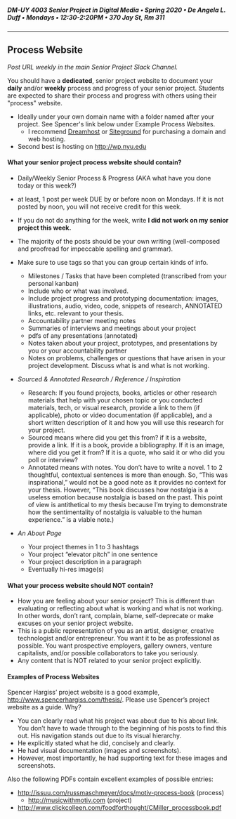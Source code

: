 ##### DM-UY 4003 Senior Project in Digital Media • Spring 2020 • De Angela L. Duff • Mondays • 12:30-2:20PM • 370 Jay St, Rm 311
---
## Process Website

*Post URL weekly in the main Senior Project Slack Channel.*

You should have a **dedicated**, senior project website to document your **daily** and/or **weekly** process and progress of your senior project. Students are expected to share their process and progress with others using their "process" website.
* Ideally under your own domain name with a folder named after your project. See Spencer's link below under Example Process Websites. 
    * I recommend [Dreamhost](http://dreamhost.com) or [Siteground](http://siteground.com) for purchasing a domain and web hosting.
* Second best is hosting on http://wp.nyu.edu


#### What your senior project process website should contain?
* Daily/Weekly Senior Process & Progress (AKA what have you done today or this week?) 
* at least, 1 post per week DUE by or before noon on Mondays. If it is not posted by noon, you will not receive credit for this week.
* If you do not do anything for the week, write **I did not work on my senior project this week.**
* The majority of the posts should be your own writing (well-composed and proofread for impeccable spelling and grammar).
* Make sure to use tags so that you can group certain kinds of info.
  * Milestones / Tasks that have been completed (transcribed from your personal kanban)
  * Include who or what was involved.
  * Include project progress and prototyping documentation: images, illustrations, audio, video, code, snippets of research, ANNOTATED links, etc. relevant to your thesis. 
  * Accountability partner meeting notes
  * Summaries of interviews and meetings about your project
  * pdfs of any presentations (annotated)
  * Notes taken about your project, prototypes, and presentations by you or your accountability partner
  * Notes on problems, challenges or questions that have arisen in your project development. Discuss what is and what is not working.
  

* *Sourced & Annotated Research / Reference / Inspiration* 
  * Research: If you found projects, books, articles or other research materials that help with your chosen topic or you conducted materials, tech, or visual research, provide a link to them (if applicable), photo or video documentation (if applicable), and a short written description of it and how you will use this research for your project.
  * Sourced means where did you get this from? if it is a website, provide a link. If it is a book, provide a bibliography. If it is an image, where did you get it from? If it is a quote, who said it or who did you poll or interview?
  * Annotated means with notes. You don’t have to write a novel. 1 to 2 thoughtful, contextual sentences is more than enough. So, “This was inspirational,” would not be a good note as it provides no context for your thesis. However, “This book discusses how nostalgia is a useless emotion because nostalgia is based on the past. This point of view is antithetical to my thesis because I’m trying to demonstrate how the sentimentality of nostalgia is valuable to the human experience.” is a viable note.)

* *An About Page*
  * Your project themes in 1 to 3 hashtags
  * Your project “elevator pitch” in one sentence
  * Your project description in a paragraph
  * Eventually hi-res image(s)


#### What your process website should NOT contain?
* How you are feeling about your senior project? This is different than evaluating or reflecting about what is working and what is not working. In other words, don’t rant, complain, blame, self-deprecate or make excuses on your senior project website. 
* This is a public representation of you as an artist, designer, creative technologist and/or entrepreneur. You want it to be as professional as possible. You want prospective employers, gallery owners, venture capitalists, and/or possible collaborators to take you seriously.
* Any content that is NOT related to your senior project explicitly.


#### Examples of Process Websites
Spencer Hargiss’ project website is a good example, http://www.spencerhargiss.com/thesis/. Please use Spencer’s project website as a guide. Why?  
* You can clearly read what his project was about due to his about link. You don’t have to wade through to the beginning of his posts to find this out. His navigation stands out due to its visual hierarchy.
* He explicitly stated what he did, concisely and clearly.
* He had visual documentation (images and screenshots). 
* However, most importantly, he had supporting text for these images and screenshots.

Also the following PDFs contain excellent examples of possible entries:
* http://issuu.com/russmaschmeyer/docs/motiv-process-book (process)
  * http://musicwithmotiv.com (project)
* http://www.clickcolleen.com/foodforthought/CMiller_processbook.pdf





